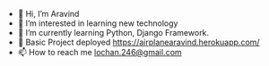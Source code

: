 - 👋 Hi, I’m Aravind
- 👀 I’m interested in learning new technology
- 🌱 I’m currently learning Python, Django Framework.
- 💞️ Basic Project deployed https://airplanearavind.herokuapp.com/
- 📫 How to reach me lochan.246@gmail.com

<!---
Lochanmadhurakavi/Lochanmadhurakavi is a ✨ special ✨ repository because its `README.md` (this file) appears on your GitHub profile.
You can click the Preview link to take a look at your changes.
--->
